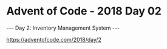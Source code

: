 # Advent of Code - 2018 Day 02

--- Day 2: Inventory Management System ---

https://adventofcode.com/2018/day/2
